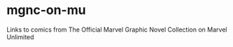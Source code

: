 mgnc-on-mu
==========

Links to comics from The Official Marvel Graphic Novel Collection on Marvel Unlimited
